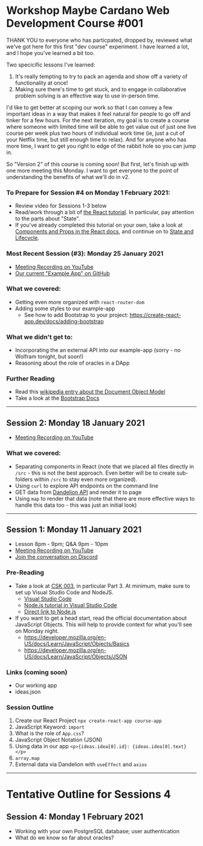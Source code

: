 # Workshop Maybe Cardano Web Development Course #001
THANK YOU to everyone who has particpated, dropped by, reviewed what we've got here for this first "dev course" experiment. I have learned a lot, and I hope you've learned a bit too.

Two specicific lessons I've learned:
1. It's really tempting to try to pack an agenda and show off a variety of functionality at once!
2. Making sure there's time to get stuck, and to engage in collaborative problem solving is an effective way to use in-person time.

I'd like to get better at scoping our work so that I can convey a few important ideas in a way that makes it feel natural for people to go off and tinker for a few hours. For the next iteration, my goal is to create a course where someone with limited time will be able to get value out of just one live course per week plus two hours of individual work time (ie, just a cut of your Netflix time, but still enough time to relax). And for anyone who has more time, I want to get you right to edge of the rabbit hole so you can jump in.

So "Version 2" of this course is coming soon! But first, let's finish up with one more meeting this Monday. I want to get everyone to the point of understanding the benefits of what we'll do in v2.

### To Prepare for Session #4 on Monday 1 February 2021:
- Review video for Sessions 1-3 below
- Read/work through a bit of [the React tutorial](https://reactjs.org/tutorial/tutorial.html). In particular, pay attention to the parts about "State".
- If you've already completed this tutorial on your own, take a look at [Components and Props in the React docs](https://reactjs.org/docs/components-and-props.html), and continue on to [State and Lifecycle](https://reactjs.org/docs/state-and-lifecycle.html).

### Most Recent Session (#3): Monday 25 January 2021
- [Meeting Recording on YouTube]()
- [Our current "Example App" on GitHub](https://github.com/workshop-maybe/dev-course-001-example-app)

### What we covered:
- Getting even more organized with ```react-router-dom```
- Adding some styles to our example-app
    - See how to add Bootstrap to your project: https://create-react-app.dev/docs/adding-bootstrap

### What we didn't get to:
- Incorporating the an external API into our example-app (sorry - no Wolfram tonight, but soon!)
- Reasoning about the role of oracles in a DApp

### Further Reading
- Read this [wikipedia entry about the Document Object Model](https://en.wikipedia.org/wiki/Document_Object_Model)
- Take a look at the [Bootstrap Docs](https://getbootstrap.com/)

---

## Session 2: Monday 18 January 2021
- [Meeting Recording on YouTube](https://youtu.be/4Bvq8aIy42Q)

### What we covered:
- Separating components in React (note that we placed all files directly in ```/src``` - this is not the best approach. Even better will be to create sub-folders within ```/src``` to stay even more organized).
- Using ```curl``` to explore API endpoints on the command line
- GET data from [Dandelion API](https://gimbalabs.com/#/open-source-apis) and render it to page
- Using ```map``` to render that data (note that there are more effective ways to handle this data too - this was just an initial look)

---

## Session 1: Monday 11 January 2021
* Lesson 8pm - 9pm; Q&A 9pm - 10pm
* [Meeting Recording on YouTube](https://youtu.be/mFtvVTSzp80)
* [Join the conversation on Discord](https://github.com/workshop-maybe/dev-course-001)

### Pre-Reading
- Take a look at [CSK 003](https://github.com/GimbaLabs/csk-003), in particular Part 3. At minimum, make sure to set up Visual Studio Code and NodeJS.
    - [Visual Studio Code](https://code.visualstudio.com/)
    - [Node.js tutorial in Visual Studio Code](https://code.visualstudio.com/docs/nodejs/nodejs-tutorial)
    - [Direct link to Node.js](https://nodejs.org/en/download/)
- If you want to get a head start, read the official documentation about JavaScript Objects. This will help to provide context for what you'll see on Monday night.
	- https://developer.mozilla.org/en-US/docs/Learn/JavaScript/Objects/Basics 
	- https://developer.mozilla.org/en-US/docs/Learn/JavaScript/Objects/JSON

### Links (coming soon)
- Our working app
- ideas.json

### Session Outline
1. Create our React Project 
    ```npx create-react-app course-app```
2. JavaScript Keyword: ```import```
3. What is the role of ```App.css```?
4. JavaScript Object Notation (JSON)
5. Using data in our app
    ```<p>{ideas.idea[0].id}: {ideas.idea[0].text}</p>```
6. ```array.map```
7. External data via Dandelion with ```useEffect``` and ```axios```

---

# Tentative Outline for Sessions 4

## Session 4: Monday 1 February 2021
- Working with your own PostgreSQL database; user authentication
- What do we know so far about oracles?
